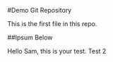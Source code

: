 #Demo Git Repository

This is the first file in this repo.

##Ipsum Below

Hello Sam, this is your test. 
Test 2